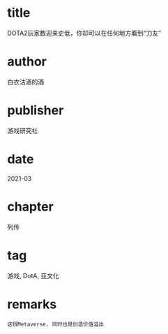 # title
DOTA2玩家数迎来史低，你却可以在任何地方看到“刀友”

# author
白衣沽酒的酒

# publisher
游戏研究社

# date
2021-03

# chapter
列传

# tag
游戏, DotA, 亚文化

# remarks
`这很Metaverse. 同时也是创造价值溢出`
